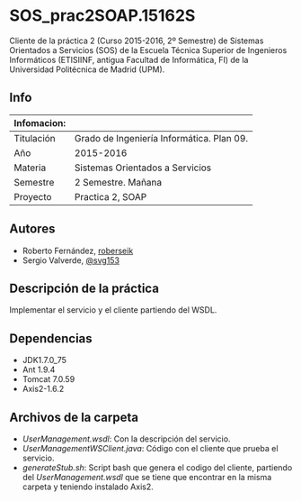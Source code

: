 # SOS_prac2SOAP.15162S
Cliente de la práctica 2 (Curso 2015-2016, 2º Semestre) de Sistemas Orientados a Servicios (SOS) de la Escuela Técnica Superior de Ingenieros Informáticos (ETISIINF, antigua Facultad de Informática, FI) de la Universidad Politécnica de Madrid (UPM).

## Info
| Infomacion: |  |   
| ----------- | --------
| Titulación  | Grado de Ingeniería Informática. Plan 09.
| Año         | 2015-2016
| Materia     | Sistemas Orientados a Servicios
| Semestre    | 2 Semestre. Mañana
| Proyecto    | Practica 2, SOAP

## Autores
*	Roberto Fernández, [roberseik][2]
* Sergio Valverde, [@svg153][3]

## Descripción de la práctica
Implementar el servicio y el cliente partiendo del WSDL.

## Dependencias
* JDK1.7.0_75
* Ant 1.9.4
* Tomcat 7.0.59
* Axis2-1.6.2

## Archivos de la carpeta
* *UserManagement.wsdl*: Con la descripción del servicio.
* *UserManagementWSClient.java*: Código con el cliente que prueba el servicio.
* *generateStub.sh*: Script bash que genera el codigo del cliente, partiendo del *UserManagement.wsdl* que se tiene que encontrar en la misma carpeta y teniendo instalado Axis2.


[2]: https://github.com/roberseik
[3]: https://twitter.com/svg153
